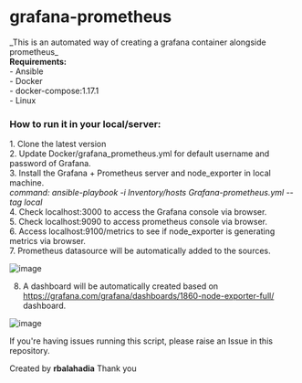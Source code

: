# grafana-prometheus
</h2>_This is an automated way of creating a grafana container alongside prometheus_</h2><br>
<b>Requirements:</b><br>
- Ansible<br>
- Docker<br>
- docker-compose:1.17.1<br>
- Linux<br>
<h3>How to run it in your local/server:</h3>
1. Clone the latest version <br>
2. Update Docker/grafana_prometheus.yml for default username and password of Grafana.<br>
3. Install the Grafana + Prometheus server  and node_exporter in local machine.<br>
  <i> command: ansible-playbook -i Inventory/hosts Grafana-prometheus.yml --tag local</i><br>
4. Check localhost:3000 to access the Grafana console via browser.<br>
5. Check localhost:9090 to access prometheus console via browser.<br>
6. Access localhost:9100/metrics to see if node_exporter is generating metrics via browser.<br>
7. Prometheus datasource will be automatically added to the sources.<br>

![image](https://github.com/user-attachments/assets/6b426a4a-c008-43da-ae19-83b93cd9bc67)

8. A dashboard will be automatically created based on https://grafana.com/grafana/dashboards/1860-node-exporter-full/ dashboard.<br>

![image](https://github.com/user-attachments/assets/bc988770-b4fe-4962-bd47-580ece6b20a5)




If you're having issues running this script, please raise an Issue in this repository.

Created by **rbalahadia**
Thank you
